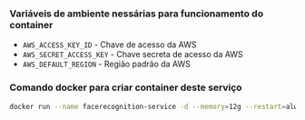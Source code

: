 ### Variáveis de ambiente nessárias para funcionamento do container

* `AWS_ACCESS_KEY_ID` - Chave de acesso da AWS
* `AWS_SECRET_ACCESS_KEY` - Chave secreta de acesso da AWS
* `AWS_DEFAULT_REGION` - Região padrão da AWS

### Comando docker para criar container deste serviço

```bash
docker run --name facerecognition-service -d --memory=12g --restart=always -e AWS_ACCESS_KEY_ID=<> -e AWS_SECRET_ACCESS_KEY=<> -e AWS_DEFAULT_REGION=sa-east-1 -e AWS_BUCKET_NAME=facelocus-prod -p 5000:5000 luancoelhobr/face-recognition-service:3.0
```
